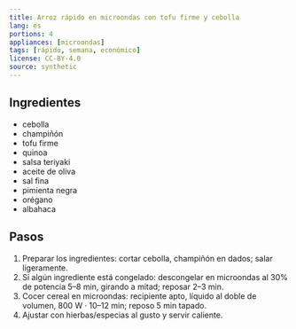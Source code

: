```yaml
---
title: Arroz rápido en microondas con tofu firme y cebolla
lang: es
portions: 4
appliances: [microondas]
tags: [rápido, semana, económico]
license: CC-BY-4.0
source: synthetic
---
```

## Ingredientes
- cebolla
- champiñón
- tofu firme
- quinoa
- salsa teriyaki
- aceite de oliva
- sal fina
- pimienta negra
- orégano
- albahaca

## Pasos
1. Preparar los ingredientes: cortar cebolla, champiñón en dados; salar ligeramente.
2. Si algún ingrediente está congelado: descongelar en microondas al 30% de potencia 5–8 min, girando a mitad; reposar 2–3 min.
3. Cocer cereal en microondas: recipiente apto, líquido al doble de volumen, 800 W · 10–12 min; reposo 5 min tapado.
4. Ajustar con hierbas/especias al gusto y servir caliente.
